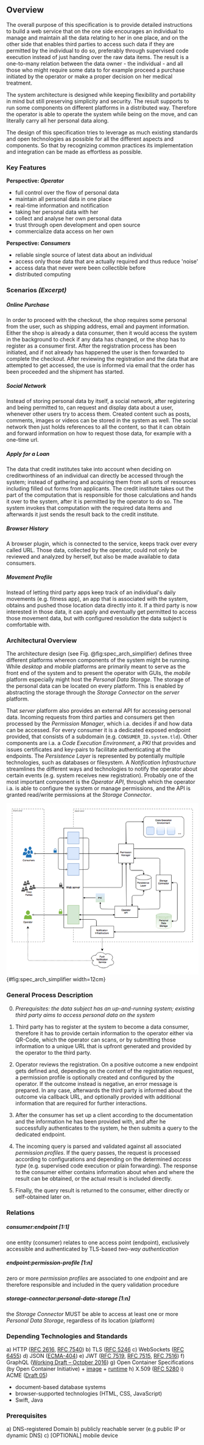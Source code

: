 ## Overview



The overall purpose of this specification is to provide detailed instructions to build a web service
that on the one side encourages an individual to manage and maintain all the data relating to her 
in one place, and on the other side that enables third parties to access such data if they are 
permitted by the individual to do so, preferably through supervised code execution instead of just 
handing over the raw data items.
The result is a one-to-many relation between the data owner - the individual - and all those who 
might require some data to for example proceed a purchase initiated by the operator or make a proper 
decision on her medical treatment. 

The system architecture is designed while keeping flexibility and portability in mind but still 
preserving simplicity and security. The result supports to run some components on different 
platforms in a distributed way. Therefore the operator is able to operate the system while being on 
the move, and can literally carry all her personal data along.

The design of this specification tries to leverage as much existing standards and open technologies 
as possible for all the different aspects and components. So that by recognizing common practices 
its implementation and integration can be made as effortless as possible. 



### Key Features

__Perspective: *Operator*__

+   full control over the flow of personal data
+   maintain all personal data in one place
+   real-time information and notification
+   taking her personal data with her
+   collect and analyse her own personal data
+   trust through open development and open source
+   commercialize data access on her own


__Perspective: *Consumers*__

+   reliable single source of latest data about an individual
+   access only those data that are actually required and thus reduce 'noise'
+   access data that never were been collectible before
+   distributed computing



### Scenarios *(Excerpt)*

##### Online Purchase

In order to proceed with the checkout, the shop requires some personal from the user, such as 
shipping address, email and payment information. Either the shop is already a data consumer, then
it would access the system in the background to check if any data has changed, or the shop has to 
register as a consumer first. After the registration process has been initiated, and if not already 
has happened the user is then forwarded to complete the checkout. 
After reviewing the registration and the data that are attempted to get accessed, the use is 
informed via email that the order has been proceeded and the shipment has started.


##### Social Network

Instead of storing personal data by itself, a social network, after registering and being permitted
to, can request and display data about a user, whenever other users try to access them. 
Created content such as posts, comments, images or videos can be stored in the system as well. The 
social network then just holds references to all the content, so that it can obtain and forward 
information on how to request those data, for example with a one-time url.


##### Apply for a Loan

The data that credit institutes take into account when deciding on creditworthiness of an individual
can directly be accessed through the system; instead of gathering and acquiring them from all 
sorts of resources including filled out forms from applicants. The credit institute takes out the 
part of the computation that is responsible for those calculations and hands it over to the system, 
after it is permitted by the operator to do so. The system invokes that computation with the 
required data items and afterwards it just sends the result back to the credit institute.


##### Browser History

A browser plugin, which is connected to the service, keeps track over every called URL. Those data, 
collected by the operator, could not only be reviewed and analyzed by herself, but also be made 
available to data consumers.


##### Movement Profile

Instead of letting third party apps keep track of an individual's daily movements (e.g. fitness 
app), an app that is associated with the system, obtains and pushed those location data directly 
into it. If a third party is now interested in those data, it can apply and eventually get permitted 
to access those movement data, but with configured resolution the data subject is comfortable with.



### Architectural Overview

The architecture design (see Fig. @fig:spec_arch_simplifier) defines three different platforms 
whereon components of the system might be running. While *desktop* and *mobile* platforms are 
primarily meant to serve as the front end of the system and to present the operator with GUIs, the 
*mobile* platform especially might host the *Personal Data Storage*. The storage of the personal 
data can be located on every platform. This is enabled by abstracting the storage through the 
*Storage Connector* on the *server* platform.

That *server* platform also provides an external API for accessing personal data. Incoming requests 
from third parties and consumers get then processed by the *Permission Manager*, which i.a. decides
if and how data can be accessed. For every consumer it is a dedicated exposed endpoint provided, 
that consists of a subdomain (e.g. `CONSUMER_ID.system.tld`). Other components are i.a. a 
*Code Execution Environment*, a *PKI* that provides and issues certificates and key-pairs to 
facilitate authenticating at the endpoints. The *Persistence Layer* is represented by potentially 
multiple technologies, such as databases or filesystem. A *Notification Infrastructure* streamlines 
the different ways and technologies to notify the operator about certain events (e.g. system 
receives new registration). Probably one of the most important component is the *Operator API*, 
through which the operator i.a. is able to configure the system or manage permissions, and the API 
is granted read/write permissions at the *Storage Connector*.

![System Architecture, simplified](./assets/figures/spec_arch_simplifierd.png){#fig:spec_arch_simplifier width=12cm}



### General Process Description

0.  *Prerequisites: the data subject has an up-and-running system; existing third party aims to 
    access personal data on the system*

1.  Third party has to register at the system to become a data consumer, therefore it has to provide 
    certain information to the operator either via QR-Code, which the operator can scans, or by 
    submitting those information to a unique URL that is upfront generated and provided by the 
    operator to the third party.
    
2.  Operator reviews the registration. On a positive outcome a new endpoint gets defined and, 
    depending on the content of the registration request, a permission profile is optionally 
    created and configured by the operator. If the outcome instead is negative, an error message is 
    prepared. In any case, afterwards the third party is informed about the outcome via callback 
    URL, and optionally provided with additional information that are required for further 
    interactions.
    
3.  After the consumer has set up a client according to the documentation and the information he has
    been provided with, and after he successfully authenticates to the system, he then submits a 
    query to the dedicated endpoint.

4.  The incoming query is parsed and validated against all associated *permission profiles*. If the
    query passes, the request is processed according to configurations and depending on the 
    determined *access type* (e.g. supervised code execution or plain forwarding). The response to
    the consumer either contains information about when and where the result can be obtained, or the
    actual result is included directly.
    
5.  Finally, the query result is returned to the consumer, either directly or self-obtained later 
    on.



### Relations

##### consumer:endpoint [1:1]
one entity (consumer) relates to one access point (endpoint), exclusively accessible and 
authenticated by TLS-based *two-way authentication* 
    
##### endpoint:permission-profile [1:n]
zero or more *permission profiles* are associated to one *endpoint* and are therefore responsible 
and included in the query validation procedure

##### storage-connector:personal-data-storage [1:n] 
the *Storage Connector* MUST be able to access at least one or more *Personal Data Storage*, 
regardless of its location (platform)



### Depending Technologies and Standards

a)  HTTP ([RFC 2616](https://tools.ietf.org/html/rfc2616), [RFC 7540](https://tools.ietf.org/html/rfc7540))
b)  TLS ([RFC 5246](https://tools.ietf.org/html/rfc5246)
c)  WebSockets ([RFC 6455](https://tools.ietf.org/html/rfc6455))
d)  JSON ([ECMA-404](http://www.ecma-international.org/publications/files/ECMA-ST/ECMA-404.pdf))
e)  JWT ([RFC 7519](https://tools.ietf.org/html/rfc7519), [RFC 7515](https://tools.ietf.org/html/rfc7515), [RFC 7516](https://tools.ietf.org/html/rfc7516}))
f)  GraphQL ([Working Draft – October 2016](https://facebook.github.io/graphql/))
g)  Open Container Specifications (by Open Container Initiative)
    +   [image](https://github.com/opencontainers/image-spec/blob/master/spec.md)
    +   [runtime](https://github.com/opencontainers/runtime-spec/blob/master/spec.md) 
h)  X.509 ([RFC 5280](https://tools.ietf.org/html/rfc5280)
i)  ACME ([Draft 05](https://ietf-wg-acme.github.io/acme/))

+   document-based database systems
+   browser-supported technologies (HTML, CSS, JavaScript)
+   Swift, Java



### Prerequisites

a)  DNS-registered Domain
b)  publicly reachable server (e.g public IP or dynamic DNS)
c)  [OPTIONAL] mobile device
